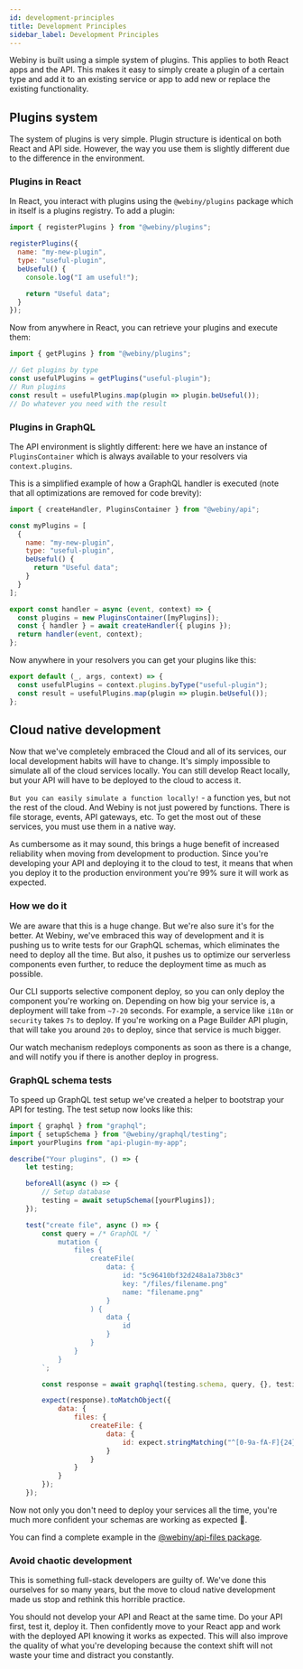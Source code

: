```yaml
---
id: development-principles
title: Development Principles
sidebar_label: Development Principles
---
```


Webiny is built using a simple system of plugins. This applies to both React apps and the API.
This makes it easy to simply create a plugin of a certain type and add it to an existing service or app to add new or replace the existing functionality.

## Plugins system

The system of plugins is very simple. Plugin structure is identical on both React and API side. However, the way you use them is slightly different due to the difference in the environment.

### Plugins in React

In React, you interact with plugins using the `@webiny/plugins` package which in itself is a plugins registry. To add a plugin:

```js
import { registerPlugins } from "@webiny/plugins";

registerPlugins({
  name: "my-new-plugin",
  type: "useful-plugin",
  beUseful() {
    console.log("I am useful!");

    return "Useful data";
  }
});
```

Now from anywhere in React, you can retrieve your plugins and execute them:

```js
import { getPlugins } from "@webiny/plugins";

// Get plugins by type
const usefulPlugins = getPlugins("useful-plugin");
// Run plugins
const result = usefulPlugins.map(plugin => plugin.beUseful());
// Do whatever you need with the result
```

### Plugins in GraphQL

The API environment is slightly different: here we have an instance of `PluginsContainer` which is always available to your resolvers via `context.plugins`.

This is a simplified example of how a GraphQL handler is executed (note that all optimizations are removed for code brevity):

```js
import { createHandler, PluginsContainer } from "@webiny/api";

const myPlugins = [
  {
    name: "my-new-plugin",
    type: "useful-plugin",
    beUseful() {
      return "Useful data";
    }
  }
];

export const handler = async (event, context) => {
  const plugins = new PluginsContainer([myPlugins]);
  const { handler } = await createHandler({ plugins });
  return handler(event, context);
};
```

Now anywhere in your resolvers you can get your plugins like this:

```js
export default (_, args, context) => {
  const usefulPlugins = context.plugins.byType("useful-plugin");
  const result = usefulPlugins.map(plugin => plugin.beUseful());
};
```

## Cloud native development

Now that we've completely embraced the Cloud and all of its services, our local development habits will have to change. It's simply impossible to simulate all of the cloud services locally. You can still develop React locally, but your API will have to be deployed to the cloud to access it.

`But you can easily simulate a function locally!` - a function yes, but not the rest of the cloud. And Webiny is not just powered by functions. There is file storage, events, API gateways, etc. To get the most out of these services, you must use them in a native way.

As cumbersome as it may sound, this brings a huge benefit of increased reliability when moving from development to production. Since you're developing your API and deploying it to the cloud to test, it means that when you deploy it to the production environment you're 99% sure it will work as expected.

### How we do it

We are aware that this is a huge change. But we're also sure it's for the better. At Webiny, we've embraced this way of development and it is pushing us to write tests for our GraphQL schemas, which eliminates the need to deploy all the time. But also, it pushes us to optimize our serverless components even further, to reduce the deployment time as much as possible.

Our CLI supports selective component deploy, so you can only deploy the component you're working on. Depending on how big your service is, a deployment will take from `~7-20` seconds. For example, a service like `i18n` or `security` takes `7s` to deploy. If you're working on a Page Builder API plugin, that will take you around `20s` to deploy, since that service is much bigger.

Our watch mechanism redeploys components as soon as there is a change, and will notify you if there is another deploy in progress.

### GraphQL schema tests

To speed up GraphQL test setup we've created a helper to bootstrap your API for testing. The test setup now looks like this:

```js
import { graphql } from "graphql";
import { setupSchema } from "@webiny/graphql/testing";
import yourPlugins from "api-plugin-my-app";

describe("Your plugins", () => {
    let testing;

    beforeAll(async () => {
        // Setup database
        testing = await setupSchema([yourPlugins]);
    });

    test("create file", async () => {
        const query = /* GraphQL */ `
            mutation {
                files {
                    createFile(
                        data: {
                            id: "5c96410bf32d248a1a73b8c3"
                            key: "/files/filename.png"
                            name: "filename.png"
                        }
                    ) {
                        data {
                            id
                        }
                    }
                }
            }
        `;

        const response = await graphql(testing.schema, query, {}, testing.context);

        expect(response).toMatchObject({
            data: {
                files: {
                    createFile: {
                        data: {
                            id: expect.stringMatching("^[0-9a-fA-F]{24}$")
                        }
                    }
                }
            }
        });
    });
```

Now not only you don't need to deploy your services all the time, you're much more confident your schemas are working as expected 🎉.

You can find a complete example in the [@webiny/api-files package](https://github.com/webiny/webiny-js/blob/release-4.x/packages/api-files/__tests__/graphql.test.js).

### Avoid chaotic development

This is something full-stack developers are guilty of. We've done this ourselves for so many years, but the move to cloud native development made us stop and rethink this horrible practice.

You should not develop your API and React at the same time. Do your API first, test it, deploy it. Then confidently move to your React app and work with the deployed API knowing it works as expected. This will also improve the quality of what you're developing because the context shift will not waste your time and distract you constantly.
